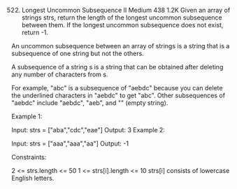 522. Longest Uncommon Subsequence II
Medium
438
1.2K
Given an array of strings strs, return the length of the longest uncommon subsequence between them. If the longest uncommon subsequence does not exist, return -1.

An uncommon subsequence between an array of strings is a string that is a subsequence of one string but not the others.

A subsequence of a string s is a string that can be obtained after deleting any number of characters from s.

For example, "abc" is a subsequence of "aebdc" because you can delete the underlined characters in "aebdc" to get "abc". Other subsequences of "aebdc" include "aebdc", "aeb", and "" (empty string).
 

Example 1:

Input: strs = ["aba","cdc","eae"]
Output: 3
Example 2:

Input: strs = ["aaa","aaa","aa"]
Output: -1
 

Constraints:

2 <= strs.length <= 50
1 <= strs[i].length <= 10
strs[i] consists of lowercase English letters.

